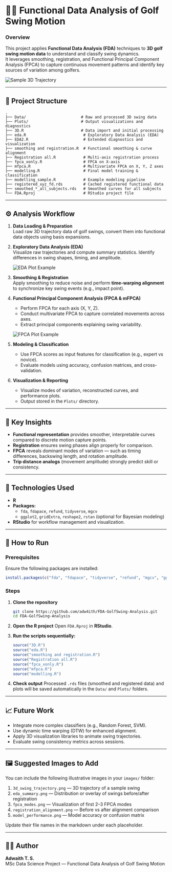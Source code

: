 # 🏌️‍♂️ Functional Data Analysis of Golf Swing Motion

### Overview
This project applies **Functional Data Analysis (FDA)** techniques to **3D golf swing motion data** to understand and classify swing dynamics.  
It leverages smoothing, registration, and Functional Principal Component Analysis (FPCA) to capture continuous movement patterns and identify key sources of variation among golfers.

![Sample 3D Trajectory](images/YOUR_IMAGE_NAME_HERE.png)

---

## 📂 Project Structure

```
.
├── Data/                        # Raw and processed 3D swing data
├── Plots/                       # Output visualizations and diagnostics
├── 3D.R                         # Data import and initial processing
├── eda.R                         # Exploratory Data Analysis (EDA)
├── EDA2.R                        # Extended diagnostics and visualization
├── smoothing and registration.R  # Functional smoothing & curve alignment
├── Registration all.R            # Multi-axis registration process
├── fpca_xonly.R                  # FPCA on X-axis
├── mfpca.R                       # Multivariate FPCA on X, Y, Z axes
├── modelling.R                   # Final model training & classification
├── modelling_sample.R            # Example modeling pipeline
├── registered_xyz_fd.rds         # Cached registered functional data
├── smoothed_*_all_subjects.rds   # Smoothed curves for all subjects
└── FDA.Rproj                     # RStudio project file
```

---

## ⚙️ Analysis Workflow

1. **Data Loading & Preparation**  
   Load raw 3D trajectory data of golf swings, convert them into functional data objects using basis expansions.

2. **Exploratory Data Analysis (EDA)**  
   Visualize raw trajectories and compute summary statistics. Identify differences in swing shapes, timing, and amplitude.

   ![EDA Plot Example](images/YOUR_EDA_PLOT_IMAGE_HERE.png)

3. **Smoothing & Registration**  
   Apply smoothing to reduce noise and perform **time-warping alignment** to synchronize key swing events (e.g., impact point).

4. **Functional Principal Component Analysis (FPCA & mFPCA)**  
   - Perform FPCA for each axis (X, Y, Z).  
   - Conduct multivariate FPCA to capture correlated movements across axes.  
   - Extract principal components explaining swing variability.

   ![FPCA Plot Example](images/YOUR_FPCA_PLOT_IMAGE_HERE.png)

5. **Modeling & Classification**  
   - Use FPCA scores as input features for classification (e.g., expert vs novice).  
   - Evaluate models using accuracy, confusion matrices, and cross-validation.

6. **Visualization & Reporting**  
   - Visualize modes of variation, reconstructed curves, and performance plots.  
   - Output stored in the `Plots/` directory.

---

## 🧠 Key Insights
- **Functional representation** provides smoother, interpretable curves compared to discrete motion capture points.  
- **Registration** ensures swing phases align properly for comparison.  
- **FPCA** reveals dominant modes of variation — such as timing differences, backswing length, and rotation amplitude.  
- **Trip distance analogs** (movement amplitude) strongly predict skill or consistency.

---

## 🧰 Technologies Used
- **R**  
- **Packages:**  
  - `fda`, `fdapace`, `refund`, `tidyverse`, `mgcv`  
  - `ggplot2`, `gridExtra`, `reshape2`, `rstan` (optional for Bayesian modeling)  
- **RStudio** for workflow management and visualization.

---

## 🚀 How to Run

### Prerequisites
Ensure the following packages are installed:
```r
install.packages(c("fda", "fdapace", "tidyverse", "refund", "mgcv", "ggplot2", "reshape2", "gridExtra"))
```

### Steps
1. **Clone the repository**
   ```bash
   git clone https://github.com/adw4ith/FDA-GolfSwing-Analysis.git
   cd FDA-GolfSwing-Analysis
   ```

2. **Open the R project**
   Open `FDA.Rproj` in **RStudio**.

3. **Run the scripts sequentially:**
   ```r
   source("3D.R")
   source("eda.R")
   source("smoothing and registration.R")
   source("Registration all.R")
   source("fpca_xonly.R")
   source("mfpca.R")
   source("modelling.R")
   ```

4. **Check output**
   Processed `.rds` files (smoothed and registered data) and plots will be saved automatically in the `Data/` and `Plots/` folders.

---

## 📈 Future Work
- Integrate more complex classifiers (e.g., Random Forest, SVM).  
- Use dynamic time warping (DTW) for enhanced alignment.  
- Apply 3D visualization libraries to animate swing trajectories.  
- Evaluate swing consistency metrics across sessions.

---

## 🖼 Suggested Images to Add
You can include the following illustrative images in your `images/` folder:
1. `3d_swing_trajectory.png` — 3D trajectory of a sample swing  
2. `eda_summary.png` — Distribution or overlay of swings before/after registration  
3. `fpca_modes.png` — Visualization of first 2–3 FPCA modes  
4. `registration_alignment.png` — Before vs after alignment comparison  
5. `model_performance.png` — Model accuracy or confusion matrix  

Update their file names in the markdown under each placeholder.

---

## 👨‍💻 Author
**Adwaith T. S.**  
MSc Data Science Project — Functional Data Analysis of Golf Swing Motion  
